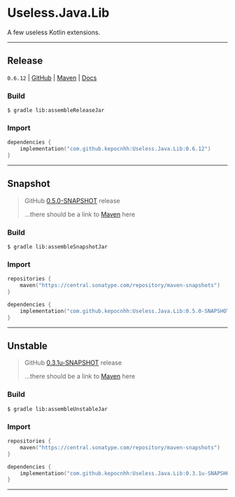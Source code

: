 # Useless.Java.Lib
A few useless Kotlin extensions.

---

## Release

`0.6.12`
| [GitHub](https://github.com/StanleyProjects/Useless.Java.Lib/releases/tag/0.6.12)
| [Maven](https://central.sonatype.com/artifact/com.github.kepocnhh/Useless.Java.Lib/0.6.12)
| [Docs](https://StanleyProjects.github.io/Useless.Java.Lib/docs/0.6.12)

### Build
```
$ gradle lib:assembleReleaseJar
```

### Import
```kotlin
dependencies {
    implementation("com.github.kepocnhh:Useless.Java.Lib:0.6.12")
}
```

---

## Snapshot

> GitHub [0.5.0-SNAPSHOT](https://github.com/StanleyProjects/Useless.Java.Lib/releases/tag/0.5.0-SNAPSHOT) release
>
> ...there should be a link to [Maven](https://central.sonatype.com) here

### Build
```
$ gradle lib:assembleSnapshotJar
```

### Import
```kotlin
repositories {
    maven("https://central.sonatype.com/repository/maven-snapshots")
}

dependencies {
    implementation("com.github.kepocnhh:Useless.Java.Lib:0.5.0-SNAPSHOT")
}
```

---

## Unstable

> GitHub [0.3.1u-SNAPSHOT](https://github.com/StanleyProjects/Useless.Java.Lib/releases/tag/0.3.1u-SNAPSHOT) release
>
> ...there should be a link to [Maven](https://central.sonatype.com) here

### Build
```
$ gradle lib:assembleUnstableJar
```

### Import
```kotlin
repositories {
    maven("https://central.sonatype.com/repository/maven-snapshots")
}

dependencies {
    implementation("com.github.kepocnhh:Useless.Java.Lib:0.3.1u-SNAPSHOT")
}
```

---

